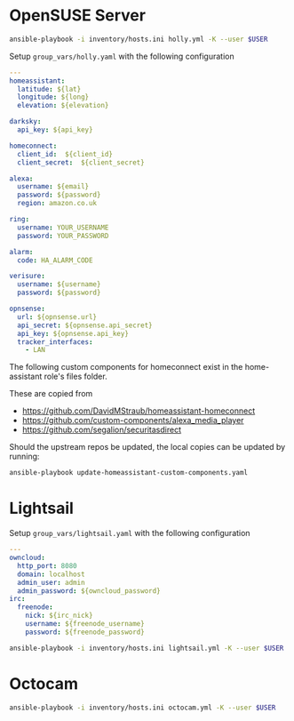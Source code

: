 # OpenSUSE Server

```sh
ansible-playbook -i inventory/hosts.ini holly.yml -K --user $USER
```

Setup `group_vars/holly.yaml` with the following configuration

```yaml
---
homeassistant:
  latitude: ${lat}
  longitude: ${long}
  elevation: ${elevation}

darksky:
  api_key: ${api_key}

homeconnect:
  client_id:  ${client_id}
  client_secret:  ${client_secret}

alexa:
  username: ${email}
  password: ${password}
  region: amazon.co.uk

ring:
  username: YOUR_USERNAME
  password: YOUR_PASSWORD

alarm:
  code: HA_ALARM_CODE

verisure:
  username: ${username}
  password: ${password}

opnsense:
  url: ${opnsense.url}
  api_secret: ${opnsense.api_secret}
  api_key: ${opnsense.api_key}
  tracker_interfaces:
    - LAN
```

The following custom components for homeconnect exist in the home-assistant role's files folder. 

These are copied from
* https://github.com/DavidMStraub/homeassistant-homeconnect 
* https://github.com/custom-components/alexa_media_player
* https://github.com/segalion/securitasdirect

Should the upstream repos be updated, the local copies can be updated by running:

```sh
ansible-playbook update-homeassistant-custom-components.yaml
```

# Lightsail

Setup `group_vars/lightsail.yaml` with the following configuration

```yaml
---
owncloud:
  http_port: 8080
  domain: localhost
  admin_user: admin
  admin_password: ${owncloud_password}
irc:
  freenode:
    nick: ${irc_nick}
    username: ${freenode_username}
    password: ${freenode_password}
```

```sh
ansible-playbook -i inventory/hosts.ini lightsail.yml -K --user $USER
```

# Octocam

```sh
ansible-playbook -i inventory/hosts.ini octocam.yml -K --user $USER
```